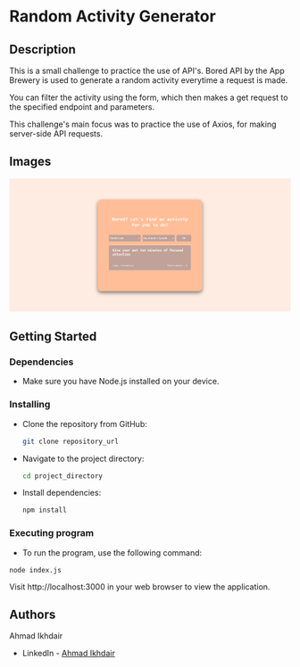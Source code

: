 # Random Activity Generator

## Description

This is a small challenge to practice the use of API's. Bored API by the App Brewery is used to generate a random activity everytime a request is made.

You can filter the activity using the form, which then makes a get request to the specified endpoint and parameters.

This challenge's main focus was to practice the use of Axios, for making server-side API requests.

## Images

![](/screenshot/home.png)

## Getting Started

### Dependencies

* Make sure you have Node.js installed on your device.

### Installing

* Clone the repository from GitHub:

  ```sh
  git clone repository_url
  ```

* Navigate to the project directory:

  ```sh
  cd project_directory
  ```

* Install dependencies:

  ```sh
  npm install
  ```

### Executing program

* To run the program, use the following command:

```
node index.js
```

Visit http://localhost:3000 in your web browser to view the application.

## Authors

Ahmad Ikhdair 
- LinkedIn - [Ahmad Ikhdair](https://www.linkedin.com/in/ahmad-ikhdair/)
